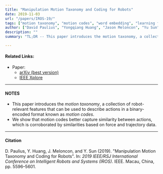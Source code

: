 ```yaml
---
title: "Manipulation Motion Taxonomy and Coding for Robots" 
date: 2019-11-03
url: "/papers/IROS-19/"
tags: ["motion taxonomy", "motion codes", "word embedding", "learning from demonstration", "action recognition"]
author: ["David Paulius", "Yongqiang Huang", "Jason Meloncon", "Yu Sun"]
description: "" 
summary: "TL;DR -- This paper introduces the motion taxonomy, a collection of robot-relevant features that are better suited for verb or action embedding than conventional word embedding. Motion codes are constructed per verb using the taxonomy. In this work, we show that motion codes assigned to verbs are closely related to one another based on force and trajectory data." 

---
```


#### Related Links:

+ Paper: 
  + [arXiv (best version)](https://arxiv.org/abs/1910.00532)
  + [IEEE Xplore](https://ieeexplore.ieee.org/abstract/document/8967754)

---

#### NOTES

+ This paper introduces the *motion taxonomy*, a collection of robot-relevant features that can be used to describe actions in a binary-encoded format known as *motion codes*.
+ We show that motion codes better capture similarity between actions, which is corroborated by similarities based on force and trajectory data.

---

#### Citation

D. Paulius, Y. Huang, J. Meloncon, and Y. Sun (2019). "Manipulation Motion Taxonomy and Coding for Robots". In: *2019 IEEE/RSJ International Conference on Intelligent Robots and Systems (IROS)*. IEEE. Macau, China, pp. 5596–5601.